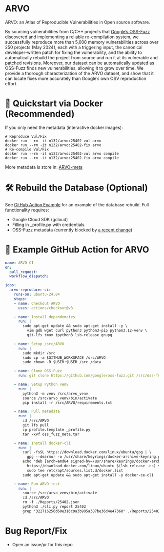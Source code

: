 # ARVO

ARVO: an Atlas of Reproducible Vulnerabilities in
Open source software.

By sourcing vulnerabilities from C/C++ projects that [Google’s OSS-Fuzz][2] discovered and
implementing a reliable re-compilation system, we successfully reproduce more than 5,000 memory vulnerabilities across over 250 projects (May 2024), each with a triggering input, the canonical developer-written patch for fixing the vulnerability, and the ability to automatically rebuild the project from source and run it at its vulnerable and patched revisions. Moreover, our dataset can be automatically updated as OSS-Fuzz finds new vulnerabilities, allowing it to grow over time. We provide a thorough characterization of the ARVO dataset, and show that it can locate fixes more accurately than Google’s own OSV reproduction effort.

# 🚀 Quickstart via Docker (Recommended)

If you only need the metadata (interactive docker images):

```shell
# Reproduce Vul/Fix
docker run --rm -it n132/arvo:25402-vul arvo
docker run --rm -it n132/arvo:25402-fix arvo
# Re-compile Vul/Fix
docker run --rm -it n132/arvo:25402-vul arvo compile 
docker run --rm -it n132/arvo:25402-fix arvo compile
```

More metadata is store in: [ARVO-meta][3]
# 🛠️ Rebuild the Database (Optional)

See [GitHub Action Example][4] for an example of the database rebuild. Full functionality requires:

- Google Cloud SDK (gcloud)
- Filling in _profile.py with credentials
- OSS-Fuzz metadata (currently blocked by [a recent change][5])

# 🔧 Example GitHub Action for ARVO

```yaml
name: ARVO CI
on:
  pull_request:
  workflow_dispatch:

jobs:
  arvo-reproducer-ci:
    runs-on: ubuntu-24.04
    steps:
    - name: Checkout ARVO
      uses: actions/checkout@v3

    - name: Install dependencies
      run: |
        sudo apt-get update && sudo apt-get install -y \
          vim gdb wget curl python3 python3-pip python3.12-venv \
          git-lfs tmux ipython3 lsb-release gnupg

    - name: Setup /src/ARVO
      run: |
        sudo mkdir /src
        sudo cp -a $GITHUB_WORKSPACE /src/ARVO
        sudo chown -R $USER:$USER /src /data

    - name: Clone OSS-Fuzz
      run: git clone https://github.com/google/oss-fuzz.git /src/oss-fuzz

    - name: Setup Python venv
      run: |
        python3 -m venv /src/arvo_venv
        source /src/arvo_venv/bin/activate
        pip install -r /src/ARVO/requirements.txt

    - name: Pull metadata
      run: |
        cd /src/ARVO
        git lfs pull
        cp profile.template _profile.py
        tar -xvf oss_fuzz_meta.tar

    - name: Install docker-cli
      run: |
        curl -fsSL https://download.docker.com/linux/ubuntu/gpg | \
          gpg --dearmor -o /usr/share/keyrings/docker-archive-keyring.gpg
        echo "deb [arch=amd64 signed-by=/usr/share/keyrings/docker-archive-keyring.gpg] \
          https://download.docker.com/linux/ubuntu $(lsb_release -cs) stable" | \
          sudo tee /etc/apt/sources.list.d/docker.list
        sudo apt-get update && sudo apt-get install -y docker-ce-cli

    - name: Run ARVO test
      run: |
        source /src/arvo_venv/bin/activate
        cd /src/ARVO
        rm -f ./Reports/25402.json
        python3 ./cli.py report 25402
        grep "322716256d60e316c9a3b905a387be36d4e47368" ./Reports/25402.json
```
# Bug Report/Fix
- Open an issue/pr for this repo


[2]: https://github.com/google/oss-fuzz
[3]: https://github.com/n132/ARVO-Meta
[4]: https://github.com/n132/ARVO-Pub/blob/main/.github/workflows/arvo-ci.yml
[5]: https://github.com/google/oss-fuzz/issues/12732
